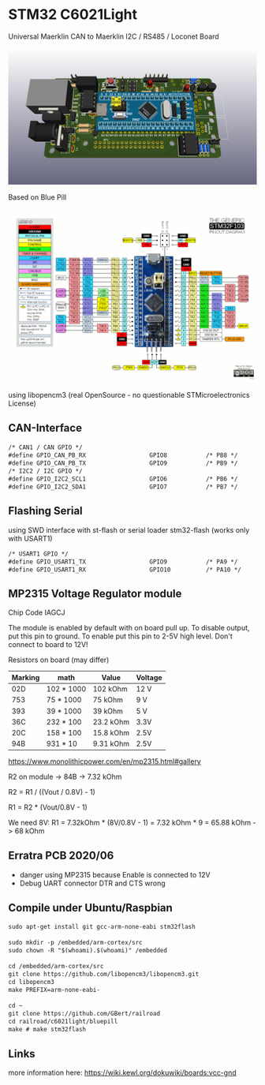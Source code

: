 STM32 C6021Light
================

Universal Maerklin CAN to Maerklin I2C / RS485 / Loconet Board

![3D Board](https://github.com/GBert/railroad/raw/master/c6021light/bluepill/hardware/c6021light.png)

Based on Blue Pill


![STM32F103C8T6 microcontroller development board](https://github.com/GBert/misc/raw/master/stm32-slcan/pictures/stm32f103c8t6_dev_pinout.gif)

using libopencm3 (real OpenSource - no questionable STMicroelectronics License)


CAN-Interface
-------------
```
/* CAN1 / CAN GPIO */
#define GPIO_CAN_PB_RX                  GPIO8           /* PB8 */
#define GPIO_CAN_PB_TX                  GPIO9           /* PB9 */
/* I2C2 / I2C GPIO */
#define GPIO_I2C2_SCL1                  GPIO6           /* PB6 */
#define GPIO_I2C2_SDA1                  GPIO7           /* PB7 */
```

Flashing Serial
---------------
using SWD interface with st-flash or serial loader stm32-flash (works only with USART1)

```
/* USART1 GPIO */
#define GPIO_USART1_TX                  GPIO9           /* PA9 */
#define GPIO_USART1_RX                  GPIO10          /* PA10 */
```

MP2315 Voltage Regulator module
-------------------------------

Chip Code IAGCJ

The module is enabled by default with on board pull up. To disable output, put this pin to ground. To enable put this pin to 2-5V high level.
Don't connect to board to 12V!

Resistors on board (may differ)

 Marking | math | Value | Voltage 
---------|------|-------|---------
02D |102 * 1000 |102 kOhm  |12 V
753 |75 * 1000  |75 kOhm   |9 V
393 |39 * 1000  |39 kOhm   |5 V
36C |232 * 100  |23.2 kOhm |3.3V
20C |158 * 100  |15.8 kOhm |2.5V
94B |931 * 10   |9.31 kOhm |2.5V

https://www.monolithicpower.com/en/mp2315.html#gallery

R2 on module -> 84B -> 7.32 kOhm

R2 = R1 / ((Vout / 0.8V) - 1)

R1 = R2 * (Vout/0.8V - 1)

We need 8V:
R1 = 7.32kOhm * (8V/0.8V - 1) = 7.32 kOhm * 9 = 65.88 kOhm -> 68 kOhm

Erratra PCB 2020/06
-------------------
- danger using MP2315 because Enable is connected to 12V
- Debug UART connector DTR and CTS wrong

Compile under Ubuntu/Raspbian
-----------------------------
```
sudo apt-get install git gcc-arm-none-eabi stm32flash

sudo mkdir -p /embedded/arm-cortex/src
sudo chown -R "$(whoami).$(whoami)" /embedded

cd /embedded/arm-cortex/src
git clone https://github.com/libopencm3/libopencm3.git
cd libopencm3
make PREFIX=arm-none-eabi-

cd ~
git clone https://github.com/GBert/railroad
cd railroad/c6021light/bluepill
make # make stm32flash
```

Links
-----

more information here: https://wiki.kewl.org/dokuwiki/boards:vcc-gnd

